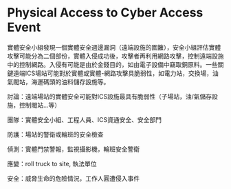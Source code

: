 # Physical Access to Cyber Access Event
實體安全小組發現一個實體安全週邊漏洞（遠端設施的圍籬），安全小組評估實體攻擊可能分為二個部份，實體入侵成功後，攻擊者再利用網路攻擊，控制遠端設施中的控制網路。入侵有可能是由於金錢目的，如由電子設備中竊取銅原料。一些關鍵遠端ICS場站可能對於實體或實體-網路攻擊具脆弱性，如電力站，交換場，油氣閥站，海運碼頭的油料儲存設施等。

討論：遠端場站的實體安全可能對ICS設施最具有脆弱性（子場站，油/氣儲存設施，控制閥站...等）

團隊：實體安全小組、工程人員、ICS資通安全、安全部門

防護：場站的警衛或輪班的安全檢查

偵測：實體門禁警報，監視攝影機，輪班安全警衛

應變：roll truck to site, 執法單位

安全：威脅生命的危險情況，工作人圓遭侵入事件
